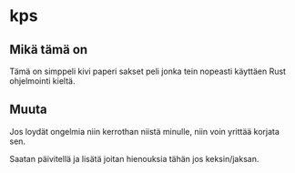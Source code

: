 # kps

## Mikä tämä on
Tämä on simppeli kivi paperi sakset peli jonka tein nopeasti käyttäen Rust ohjelmointi kieltä.


## Muuta
Jos loydät ongelmia niin kerrothan niistä minulle, niin voin yrittää korjata sen.

Saatan päivitellä ja lisätä joitan hienouksia tähän jos keksin/jaksan.
